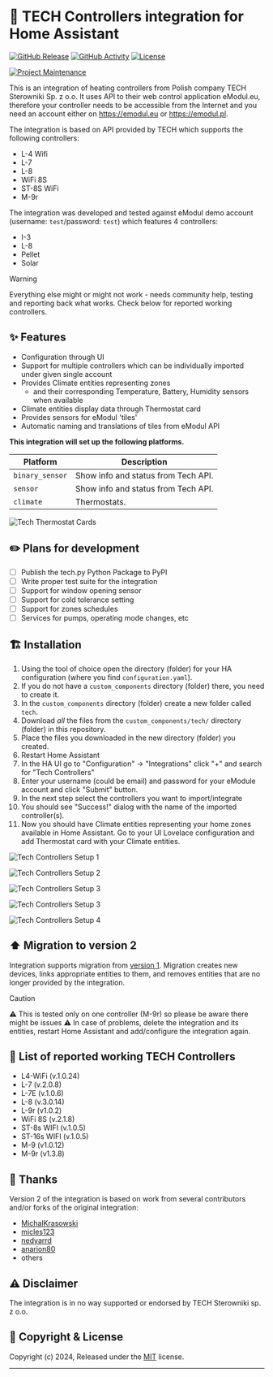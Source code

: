 # :jigsaw: TECH Controllers integration for Home Assistant

[![GitHub Release][releases-shield]][releases]
[![GitHub Activity][commits-shield]][commits]
[![License][license-shield]](LICENSE)

[![Project Maintenance][maintenance-shield]][maintainer]

This is an integration of heating controllers from Polish company TECH Sterowniki Sp. z o.o. It uses API to their web control application eModul.eu, therefore your controller needs to be accessible from the Internet and you need an account either on <https://emodul.eu> or <https://emodul.pl>.

The integration is based on API provided by TECH which supports the following controllers:

- L-4 Wifi
- L-7
- L-8
- WiFi 8S
- ST-8S WiFi
- M-9r

The integration was developed and tested against eModul demo account (username: `test`/password: `test`) which features 4 controllers:

- I-3
- L-8
- Pellet
- Solar

> [!WARNING]
> Everything else might or might not work - needs community help, testing and reporting back what works. Check below for reported working controllers.

## :sparkles: Features

- Configuration through UI
- Support for multiple controllers which can be individually imported under given single account
- Provides Climate entities representing zones
  - and their corresponding Temperature, Battery, Humidity sensors when available
- Climate entities display data through Thermostat card
- Provides sensors for eModul 'tiles'
- Automatic naming and translations of tiles from eModul API

**This integration will set up the following platforms.**

Platform | Description
-- | --
`binary_sensor` | Show info and status from Tech API.
`sensor` | Show info and status from Tech API.
`climate` | Thermostats.

![Tech Thermostat Cards](/custom_components/tech/images/ha-tech-1.png)

## :pencil2: Plans for development

- [ ] Publish the tech.py Python Package to PyPI
- [ ] Write proper test suite for the integration
- [ ] Support for window opening sensor
- [ ] Support for cold tolerance setting
- [ ] Support for zones schedules
- [ ] Services for pumps, operating mode changes, etc

## :building_construction: Installation

1. Using the tool of choice open the directory (folder) for your HA configuration (where you find `configuration.yaml`).
1. If you do not have a `custom_components` directory (folder) there, you need to create it.
1. In the `custom_components` directory (folder) create a new folder called `tech`.
1. Download _all_ the files from the `custom_components/tech/` directory (folder) in this repository.
1. Place the files you downloaded in the new directory (folder) you created.
1. Restart Home Assistant
1. In the HA UI go to "Configuration" -> "Integrations" click "+" and search for "Tech Controllers"
1. Enter your username (could be email) and password for your eModule account and click "Submit" button.
1. In the next step select the controllers you want to import/integrate
1. You should see "Success!" dialog with the name of the imported controller(s).
1. Now you should have Climate entities representing your home zones available in Home Assistant. Go to your UI Lovelace configuration and add Thermostat card with your Climate entities.

![Tech Controllers Setup 1](/custom_components/tech/images/ha-tech-add-integration-1.png)

![Tech Controllers Setup 2](/custom_components/tech/images/ha-tech-add-integration-2.png)

![Tech Controllers Setup 3](/custom_components/tech/images/ha-tech-add-integration-3.png)

![Tech Controllers Setup 3](/custom_components/tech/images/ha-tech-add-integration-4.png)

![Tech Controllers Setup 4](/custom_components/tech/images/ha-tech-2.png)

## :arrow_up: Migration to version 2

Integration supports migration from [version 1](https://github.com/mariusz-ostoja-swierczynski/tech-controllers/releases/tag/v1.0.0). Migration creates new devices, links appropriate entities to them, and removes entities that are no longer provided by the integration.

> [!CAUTION]
> :warning: This is tested only on one controller (M-9r) so please be aware there might be issues :warning: In case of problems, delete the integration and its entities, restart Home Assistant and add/configure the integration again.

## :rocket: List of reported working TECH Controllers

- L4-WiFi (v.1.0.24)
- L-7 (v.2.0.8)
- L-7E (v.1.0.6)
- L-8 (v.3.0.14)
- L-9r (v1.0.2)
- WiFi 8S (v.2.1.8)
- ST-8s WIFI (v.1.0.5)
- ST-16s WIFI (v.1.0.5)
- M-9 (v1.0.12)
- M-9r (v1.3.8)

## :pray: Thanks

Version 2 of the integration is based on work from several contributors and/or forks of the original integration:

- [MichalKrasowski](https://github.com/MichalKrasowski)
- [micles123](https://github.com/micles123)
- [nedyarrd](https://github.com/nedyarrd)
- [anarion80](https://github.com/anarion80)
- others

## :warning: Disclaimer

The integration is in no way supported or endorsed by TECH Sterowniki sp. z o.o.

## 📝 Copyright & License

Copyright (c) 2024, Released under the [MIT](LICENSE) license.

***

[commits-shield]: https://img.shields.io/github/commit-activity/y/custom-components/blueprint.svg?style=for-the-badge
[commits]: https://github.com/mariusz-ostoja-swierczynski/tech-controllers/commits/main
[license-shield]: https://img.shields.io/github/license/mariusz-ostoja-swierczynski/tech-controllers?style=for-the-badge
[maintenance-shield]: https://img.shields.io/badge/current%20maintainer-anarion80-blue.svg?style=for-the-badge
[maintainer]: https://github.com/anarion80
[releases-shield]: https://img.shields.io/github/release/mariusz-ostoja-swierczynski/tech-controllers.svg?style=for-the-badge
[releases]: https://github.com/mariusz-ostoja-swierczynski/tech-controllers/releases
